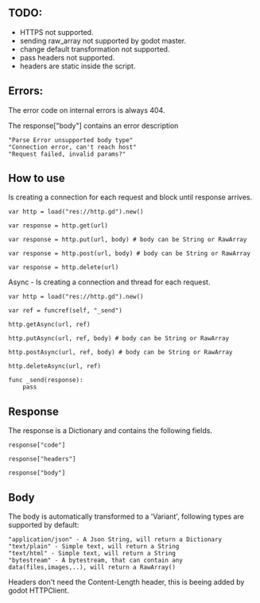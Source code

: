 ## TODO:

 - HTTPS not supported.
 - sending raw_array not supported by godot master.
 - change default transformation not supported.
 - pass headers not supported.
 - headers are static inside the script.

## Errors:

The error code on internal errors is always 404.

The response["body"] contains an error description

	"Parse Error unsupported body type"
	"Connection error, can't reach host"
	"Request failed, invalid params?"

## How to use

Is creating a connection for each request and block until response arrives.
	
	var http = load("res://http.gd").new()

	var response = http.get(url)

	var response = http.put(url, body) # body can be String or RawArray

	var response = http.post(url, body) # body can be String or RawArray

	var response = http.delete(url)

Async - Is creating a connection and thread for each request.
	
	var http = load("res://http.gd").new()

	var ref = funcref(self, "_send")

	http.getAsync(url, ref)

	http.putAsync(url, ref, body) # body can be String or RawArray

	http.postAsync(url, ref, body) # body can be String or RawArray

	http.deleteAsync(url, ref)

	func _send(response):
		pass

## Response

The response is a Dictionary and contains the following fields.

	response["code"]

	response["headers"]

	response["body"]

## Body

The body is automatically transformed to a 'Variant', following types are supported by default:

	"application/json" - A Json String, will return a Dictionary 
	"text/plain" - Simple text, will return a String
	"text/html" - Simple text, will return a String
	"bytestream" - A bytestream, that can contain any data(files,images,..), will return a RawArray()

Headers don't need the Content-Length header, this is beeing added by godot HTTPClient.

